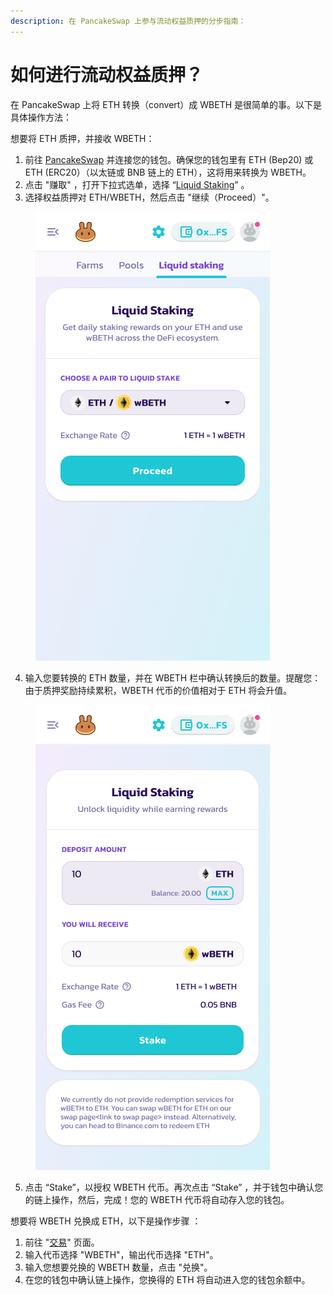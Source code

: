 ```yaml
---
description: 在 PancakeSwap 上参与流动权益质押的分步指南：
---
```


# 如何进行流动权益质押？

在 PancakeSwap 上将 ETH 转换（convert）成 WBETH 是很简单的事。以下是具体操作方法：

想要将 ETH 质押，并接收 WBETH：&#x20;

1. 前往 [PancakeSwap](https://pancakeswap.finance/) 并连接您的钱包。确保您的钱包里有 ETH (Bep20) 或 ETH (ERC20）（以太链或 BNB 链上的 ETH），这将用来转换为 WBETH。&#x20;
2. 点击 "赚取" ，打开下拉式选单，选择 “[Liquid Staking](https://pancakeswap.finance/liquid-staking)” 。&#x20;
3. 选择权益质押对 ETH/WBETH，然后点击 "继续（Proceed）"。

<figure><img src="../../.gitbook/assets/image (1) (5).png" alt=""><figcaption></figcaption></figure>

4. 输入您要转换的 ETH 数量，并在 WBETH 栏中确认转换后的数量。提醒您：由于质押奖励持续累积，WBETH 代币的价值相对于 ETH 将会升值。

<figure><img src="../../.gitbook/assets/image (1).png" alt=""><figcaption></figcaption></figure>

5. 点击 “Stake”，以授权 WBETH 代币。再次点击 “Stake” ，并于钱包中确认您的链上操作，然后，完成！您的 WBETH 代币将自动存入您的钱包。&#x20;

想要将 WBETH 兑换成 ETH，以下是操作步骤 ：&#x20;

1. 前往 "[交易](https://pancakeswap.finance/swap?inputCurrency=0xa2E3356610840701BDf5611a53974510Ae27E2e1\&outputCurrency=0x2170Ed0880ac9A755fd29B2688956BD959F933F8)" 页面。&#x20;
2. 输入代币选择 "WBETH"，输出代币选择 "ETH"。&#x20;
3. 输入您想要兑换的 WBETH 数量，点击 "兑换"。&#x20;
4. 在您的钱包中确认链上操作，您换得的 ETH 将自动进入您的钱包余额中。
